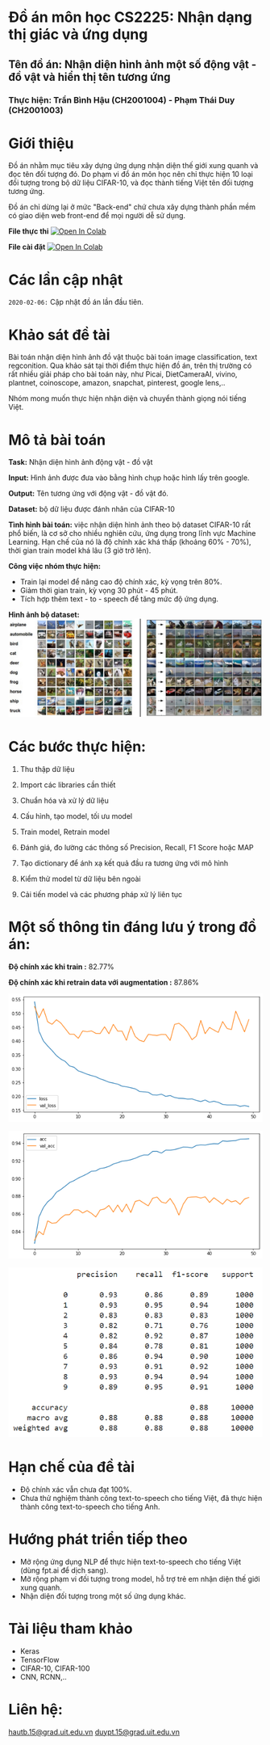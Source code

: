 # Đồ án môn học CS2225: Nhận dạng thị giác và ứng dụng
## Tên đồ án: Nhận diện hình ảnh một số động vật - đồ vật và hiển thị tên tương ứng
### Thực hiện: Trần Bình Hậu (CH2001004) - Phạm Thái Duy (CH2001003)

# Giới thiệu
Đồ án nhằm mục tiêu xây dựng ứng dụng nhận diện thế giới xung quanh và đọc tên đối tượng đó. Do phạm vi đồ án môn học nên chỉ thực hiện 10 loại đối tượng trong bộ dữ liệu CIFAR-10, và đọc thành tiếng Việt tên đối tượng tương ứng.

Đồ án chỉ dừng lại ở mức "Back-end" chứ chưa xây dựng thành phần mềm có giao diện web front-end để mọi người dễ sử dụng.

**File thực thi**
[![Open In Colab](https://colab.research.google.com/assets/colab-badge.svg)](https://colab.research.google.com/github/hautb15/CS2225.CH1501/blob/main/run.ipynb)

**File cài đặt**
[![Open In Colab](https://colab.research.google.com/assets/colab-badge.svg)](https://colab.research.google.com/github/hautb15/CS2225.CH1501/blob/main/img-class.ipynb)

# Các lần cập nhật
`2020-02-06:` Cập nhật đồ án lần đầu tiên.

# Khảo sát đề tài
Bài toán nhận diện hình ảnh đồ vật thuộc bài toán image classification, text regconition. Qua khảo sát tại thời điểm thực hiện đồ án, trên thị trường có rất nhiều giải pháp cho bài toán này, như Picai, DietCameraAI, vivino, plantnet, coinoscope, amazon, snapchat, pinterest, google lens,.. 

Nhóm mong muốn thực hiện nhận diện và chuyển thành giọng nói tiếng Việt.

# Mô tả bài toán
**Task:** Nhận diện hình ảnh động vật - đồ vật

**Input:** Hình ảnh được đưa vào bằng hình chụp hoặc hình lấy trên google.

**Output:** Tên tương ứng với động vật - đồ vật đó.

**Dataset:** bộ dữ liệu được đánh nhãn của CIFAR-10

**Tình hình bài toán:** việc nhận diện hình ảnh theo bộ dataset CIFAR-10 rất phổ biến, là cơ sở cho nhiều nghiên cứu, ứng dụng trong lĩnh vực Machine Learning. Hạn chế của nó là độ chính xác khá thấp (khoảng 60% - 70%), thời gian train model khá lâu (3 giờ trở lên).

**Công việc nhóm thực hiện:**
  - Train lại model để nâng cao độ chính xác, kỳ vọng trên 80%.
  - Giảm thời gian train, kỳ vọng 30 phút - 45 phút.
  - Tích hợp thêm text - to - speech để tăng mức độ ứng dụng.

**Hình ảnh bộ dataset:**
![Alt text](/image-material/cifar-10-dataset.jpg "CIFAR-10")

# Các bước thực hiện:
1. Thu thập dữ liệu

2. Import các libraries cần thiết

3. Chuẩn hóa và xử lý dữ liệu

4. Cấu hình, tạo model, tối ưu model

5. Train model, Retrain model

6. Đánh giá, đo lường các thông số Precision, Recall, F1 Score hoặc MAP

7. Tạo dictionary để ánh xạ kết quả đầu ra tương ứng với mô hình

8. Kiểm thử model từ dữ liệu bên ngoài

9. Cải tiến model và các phương pháp xử lý liên tục


# Một số thông tin đáng lưu ý trong đồ án:
**Độ chính xác khi train :** 82.77%

**Độ chính xác khi retrain data với augmentation :** 87.86%

![Alt text](/image-material/loss-function.png "Loss Function")


![Alt text](/image-material/accuracy.png "Accuracy")

![Alt text](/image-material/measure.png "Calculate Precision, Recall, F1")


# Hạn chế của đề tài
  - Độ chính xác vẫn chưa đạt 100%.
  - Chưa thử nghiệm thành công text-to-speech cho tiếng Việt, đã thực hiện thành công text-to-speech cho tiếng Anh.

# Hướng phát triển tiếp theo
  - Mở rộng ứng dụng NLP để thực hiện text-to-speech cho tiếng Việt (dùng fpt.ai để dịch sang).
  - Mở rộng phạm vi đối tượng trong model, hỗ trợ trẻ em nhận diện thế giới xung quanh.
  - Nhận diện đối tượng trong một số ứng dụng khác.

# Tài liệu tham khảo
  - Keras
  - TensorFlow
  - CIFAR-10, CIFAR-100
  - CNN, RCNN,..

# Liên hệ:
hautb.15@grad.uit.edu.vn
duypt.15@grad.uit.edu.vn

